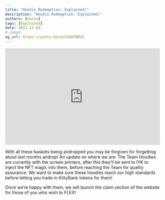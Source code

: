 ```yaml
---
title: "Hoodie Redemption: Explained!"
description: "Hoodie Redemption: Explained!"
authors: [katie]
tags: [Explained]
date: 2021-11-03
# image:
og_url: https://youtu.be/ou54UAYND2I
---
```


<iframe width="100%" height="315" src="https://www.youtube.com/embed/ou54UAYND2I" title="YouTube video player" frameborder="0" allow="accelerometer; autoplay; clipboard-write; encrypted-media; gyroscope; picture-in-picture" allowfullscreen></iframe>

<!--truncate-->

With all these baskets being airdropped you may be forgiven for forgetting about last months airdrop! An update on where we are: The Team Hoodies are currently with the screen printers, after this they’ll be sent to IYK to inject the NFT magic into them, before reaching the Team for quality assurance. We want to make sure these hoodies reach our high standards before letting you trade in KittyBank tokens for them! 

Once we’re happy with them, we will launch the claim section of the website for those of you who wish to FLEX!